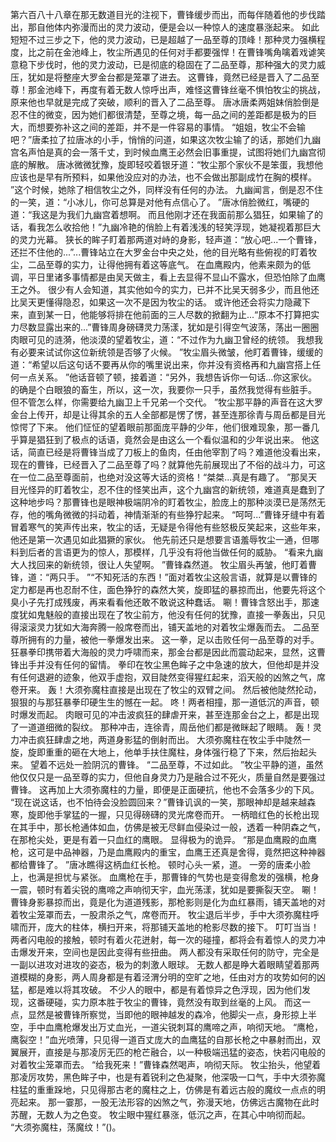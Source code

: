 第六百八十八章在那无数道目光的注视下，曹锋缓步而出，而每伴随着他的步伐踏出，那自他体内弥漫而出的灵力波动，便是会以一种惊人的速度暴涨起来。
如此短短不过三步之下，他的灵力波动，已是超越了一品至尊的顶峰！那种灵力强横程度，比之前在金池峰上，牧尘所遇见的任何对手都要强悍！在曹锋嘴角噙着戏谑笑意稳下步伐时，他的灵力波动，已是彻底的稳固在了二品至尊，那种强大的灵力威压，犹如是将整座大罗金台都是笼罩了进去。
这曹锋，竟然已经是晋入了二品至尊！那金池峰下，再度有着无数人惊呼出声，难怪这曹锋丝毫不惧怕牧尘的挑战，原来他也早就是完成了突破，顺利的晋入了二品至尊。
唐冰唐柔两姐妹俏脸倒是忍不住的微变，因为她们都很清楚，至尊之境，每一品之间的差距都是极为的巨大，而想要弥补这之间的差距，并不是一件容易的事情。
“姐姐，牧尘不会输吧？”唐柔拉了拉唐冰的小手，悄悄的问道，如果这次牧尘输了的话，那她们九幽宫名声怕是真的会一落千丈，到时候血鹰王必然会旧事重提，试图将她们九幽宫彻底的解散。
唐冰微微犹豫，旋即轻咬着银牙道：“牧尘那个家伙不是笨蛋，我想他应该也是早有所预料，如果他没应对的办法，也不会做出那副成竹在胸的模样。
”这个时候，她除了相信牧尘之外，同样没有任何的办法。
九幽闻言，倒是忍不住的一笑，道：“小冰儿，你可总算是对他有点信心了。
”唐冰俏脸微红，嘴硬的道：“我这是为我们九幽宫着想啊。
而且他刚才还在我面前那么猖狂，如果输了的话，看我怎么收拾他！”九幽冷艳的俏脸上有着浅浅的轻笑浮现，她凝视着那巨大的灵力光幕。
狭长的眸子盯着那两道对峙的身影，轻声道：“放心吧...一个曹锋，还拦不住他的...”...曹锋站立在大罗金台中央之处，他的目光略有些俯视的盯着牧尘，二品至尊的实力，让得他拥有着这等底气。
在血鹰殿内，他素来颇为的低调，平日里诸多事情都是由吴天做主，看上去显得不显山不露水，但恐怕除了血鹰王之外。
很少有人会知道，其实他如今的实力，已并不比吴天弱多少，而且他还比吴天更懂得隐忍，如果这一次不是因为牧尘的话。
或许他还会将实力隐藏下来，直到某一日，他能够将排在他前面的三人尽数的掀翻为止...“原本不打算把实力尽数显露出来的...”曹锋周身磅礴灵力荡漾，犹如是引得空气波荡，荡出一圈圈肉眼可见的涟漪，他淡漠的望着牧尘，道：“不过作为九幽卫曾经的统领。
我想我有必要来试试你这位新统领是否够了火候。
”牧尘眉头微皱，他盯着曹锋，缓缓的道：“希望以后这句话不要再从你的嘴里说出来，你并没有资格再和九幽宫搭上任何一点关系。
”他话音顿了顿，接着道：“另外，我想告诉你一句话...你这家伙。
的确是个白眼狼的畜生，所以，这一次，我要你一只手，虽然我觉得有些脏手。
但不管怎么样，你需要给九幽卫上千兄弟一个交代。
”牧尘那平静的声音在这大罗金台上传开，却是让得其余的五人全部都是愣了愣，甚至连那徐青与周岳都是目光惊愕了下来。
他们怔怔的望着眼前那面庞平静的少年，他们很难现象，那一番几乎算是猖狂到了极点的话语，竟然会是由这么一个看似温和的少年说出来。
他这话，简直已经是将曹锋当成了刀板上的鱼肉，任由他宰割了吗？难道他没看出来，现在的曹锋，已经晋入了二品至尊了吗？就算他先前展现出了不俗的战斗力，可这在一位二品至尊面前，也绝对没这等大话的资格！“桀桀...真是有趣了。
”那吴天目光怪异的盯着牧尘，忍不住的怪笑出声，这个九幽宫的新统领，难道真是蠢到了这种地步吗？那曹锋也是眼神极端阴冷的盯着牧尘，脸庞上的那种淡漠已是荡然无存，他的嘴角微微的抖动着，神情渐渐的有些狰狞起来。
“呵呵...”曹锋牙缝中有着冒着寒气的笑声传出来，牧尘的话，无疑是令得他有些怒极反笑起来，这些年来，他还是第一次遇见如此猖獗的家伙。
他先前还只是想要言语羞辱牧尘一通，但哪料到后者的言语更为的惊人，那模样，几乎没有将他当做任何的威胁。
“看来九幽大人找回来的新统领，很让人失望啊。
”曹锋森然道。
牧尘眉头再皱，他盯着曹锋，道：“两只手。
”“不知死活的东西！”面对着牧尘这般言语，就算是以曹锋的定力都是再也忍耐不住，面色狰狞的森然大笑，旋即猛的暴掠而出，他要先将这个臭小子先打成残废，再来看看他还敢不敢说这种蠢话。
唰！曹锋含怒出手，那速度犹如鬼魅般的直接出现在了牧尘前方，他没有任何的犹豫，直接一拳轰出，只见得滚滚灵力犹如大海奔腾一般席卷而出，铺天盖地的对着牧尘爆轰而去。
二品至尊所拥有的力量，被他一拳爆发出来。
这一拳，足以击败任何一品至尊的对手。
狂暴拳印携带着大海般的灵力呼啸而来，那金台都是因此而震动起来，显然，这曹锋出手并没有任何的留情。
拳印在牧尘黑色眸子之中急速的放大，但他却是并没有任何退避的迹象，他双手虚抱，双目陡然变得猩红起来，滔天般的凶煞之气，席卷开来。
轰！大须弥魔柱直接是出现在了牧尘的双臂之间。
然后被他陡然抡动，狠狠的与那狂暴拳印硬生生的憾在一起。
咚！两者相撞，那一道低沉的声音，顿时爆发而起。
肉眼可见的冲击波疯狂的肆虐开来，甚至连那金台之上，都是出现了一道道细微的裂纹。
那种冲击，连徐青，周岳他们都是微眯起了眼睛。
轰！灵力冲击疯狂肆虐之地，两道身影猛的倒射而出。
大须弥魔柱在牧尘手中陡然一旋，旋即重重的砸在大地上，他单手扶住魔柱，身体强行稳了下来，然后抬起头来。
望着不远处一脸阴沉的曹锋。
“二品至尊，不过如此。
”牧尘平静的道，虽然他仅仅只是一品至尊的实力，但他自身灵力乃是融合过不死火，质量自然是要强过曹锋。
这再加上大须弥魔柱的力量，即便是正面硬抗，他也不会落多少的下风。
“现在说这话，也不怕待会没脸圆回来？”曹锋讥讽的一笑，那眼神却是越来越森寒，旋即他手掌猛的一握，只见得磅礴的灵光席卷而开。
一柄暗红色的长枪出现在其手中，那长枪通体如血，仿佛是被无尽鲜血侵染过一般，透着一种阴森之气，在那枪尖处，更是有着一只血红的鹰眼。
显得极为的诡异。
“那是血鹰殿的血鹰枪，这可是中品神器，乃是血鹰殿内的重宝，血鹰王还真是舍得，竟然把这种神器都给曹锋了。
”唐冰瞧得这柄血红长枪。
顿时心头一紧，道。
一旁的唐柔小脸上，也满是担忧与紧张。
血鹰枪在手，那曹锋的气势也是变得愈发的强横，枪身一震，顿时有着尖锐的鹰啼之声响彻天宇，血光荡漾，犹如是要撕裂天空。
唰！曹锋身影暴掠而出，竟是化为道道残影，那枪影则是化为血红暴雨，铺天盖地的对着牧尘笼罩而去，一股肃杀之气，席卷而开。
牧尘退后半步，手中大须弥魔柱呼啸而开，庞大的柱体，横扫开来，将那铺天盖地的枪影尽数的接下。
叮叮当当！两者闪电般的接触，顿时有着火花迸射，每一次的碰撞，都将会有着惊人的灵力冲击爆发开来，空间也是因此变得有些扭曲。
两人都没有采取任何的防守，完全是一副以进攻对进攻的姿态，极为的刺激人眼球。
无数人都是睁大着眼睛望着那两道模糊的身影，两人周身都是有着泾渭分明的空旷之地，任由对方的攻势如何的凶猛，都是难以将其攻破。
不少人的眼中，都是有着惊异之色浮现，因为他们发现，这番硬碰，实力原本胜于牧尘的曹锋，竟然没有取到丝毫的上风。
而这一点，显然是被曹锋所察觉，当即他的眼神越发的森冷，他脚尖一点，身形掠上半空，手中血鹰枪爆发出万丈血光，一道尖锐刺耳的鹰啼之声，响彻天地。
“鹰枪，鹰裂空！”血光喷薄，只见得一道百丈庞大的血鹰猛的自那长枪之中暴射而出，双翼展开，直接是与那凌厉无匹的枪芒融合，以一种极端迅猛的姿态，快若闪电般的对着牧尘笼罩而去。
“给我死来！”曹锋森然喝声，响彻天际。
牧尘抬头，他望着那凌厉攻势，黑色眸子中，也是有着锐利之色凝聚，他深吸一口气，手中大须弥魔柱猛的重重跺地，只见得那古老的魔柱之上，仿佛是有着远古般的魔纹一点点的明亮起来。
那一霎那，一股无法形容的凶煞之气，弥漫天地，仿佛远古魔物在此时苏醒，无数人为之色变。
牧尘眼中猩红暴涨，低沉之声，在其心中响彻而起。
“大须弥魔柱，荡魔纹！”()。
